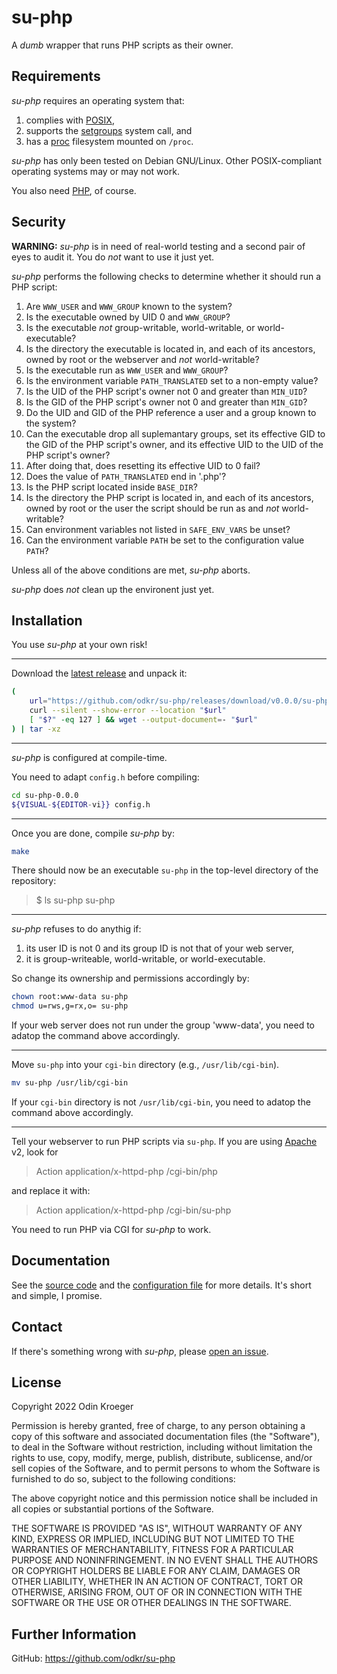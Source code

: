 # su-php

A *dumb* wrapper that runs PHP scripts as their owner.

## Requirements

*su-php* requires an operating system that:

1. complies with
   [POSIX](https://pubs.opengroup.org/onlinepubs/9699919799.2018edition/),
2. supports the
   [setgroups](https://man7.org/linux/man-pages/man2/setgroups.2.html)
   system call, and
3. has a
   [proc](https://tldp.org/LDP/Linux-Filesystem-Hierarchy/html/proc.html)
   filesystem mounted on `/proc`.

*su-php* has only been tested on Debian GNU/Linux.
Other POSIX-compliant operating systems may or may not work.

You also need [PHP](https://php.net/), of course.


## Security

**WARNING:**
*su-php* is in need of real-world testing and a second pair of eyes to audit it.
You do *not* want to use it just yet.

*su-php* performs the following checks to determine whether it should run a PHP script:

1. Are `WWW_USER` and `WWW_GROUP` known to the system?
2. Is the executable owned by UID 0 and `WWW_GROUP`?
3. Is the executable *not* group-writable, world-writable, or world-executable?
4. Is the directory the executable is located in, and each of its ancestors,
   owned by root or the webserver and *not* world-writable?
5. Is the executable run as `WWW_USER` and `WWW_GROUP`?
6. Is the environment variable `PATH_TRANSLATED` set to a non-empty value?
7. Is the UID of the PHP script's owner not 0 and greater than `MIN_UID`?
8. Is the GID of the PHP script's owner not 0 and greater than `MIN_GID`?
9. Do the UID and GID of the PHP reference a user and a group known to the system?
10. Can the executable drop all suplemantary groups,
    set its effective GID to the GID of the PHP script's owner, and
	its effective UID to the UID of the PHP script's owner?
11. After doing that, does resetting its effective UID to 0 fail?
12. Does the value of `PATH_TRANSLATED` end in '.php'?
13. Is the PHP script located inside `BASE_DIR`?
14. Is the directory the PHP script is located in, and each of its ancestors,
    owned by root or the user the script should be run as and *not* world-writable?
15. Can environment variables not listed in `SAFE_ENV_VARS` be unset?
16. Can the environment variable `PATH` be set to the configuration value `PATH`?

Unless all of the above conditions are met, *su-php* aborts.

*su-php* does *not* clean up the environent just yet.


## Installation 

You use *su-php* at your own risk!

----

Download the
[latest release](https://github.com/odkr/su-php/releases/latest)
and unpack it:

```sh
(
	url="https://github.com/odkr/su-php/releases/download/v0.0.0/su-php-0.0.0.tgz"
	curl --silent --show-error --location "$url"
	[ "$?" -eq 127 ] && wget --output-document=- "$url"
) | tar -xz
```

----

*su-php* is configured at compile-time.

You need to adapt `config.h` before compiling:

```sh
cd su-php-0.0.0
${VISUAL-${EDITOR-vi}} config.h
```


----

Once you are done, compile *su-php* by:

```sh
make
```

There should now be an executable `su-php` in the top-level directory of the repository:

> $ ls su-php
> su-php


----

*su-php* refuses to do anythig if:

1. its user ID is not 0 and its group ID is not that of your web server,
2. it is group-writeable, world-writable, or world-executable.

So change its ownership and permissions accordingly by:

```sh
chown root:www-data su-php
chmod u=rws,g=rx,o= su-php
```

If your web server does not run under the group 'www-data', you need to adatop the command above accordingly.


----

Move `su-php` into your `cgi-bin` directory (e.g., `/usr/lib/cgi-bin`).

```sh
mv su-php /usr/lib/cgi-bin
```

If your `cgi-bin` directory is not `/usr/lib/cgi-bin`, you need to adatop the command above accordingly.

----

Tell your webserver to run PHP scripts via `su-php`. If you are using [Apache](https://www.apache.org) v2, look for

> Action application/x-httpd-php /cgi-bin/php

and replace it with:

> Action application/x-httpd-php /cgi-bin/su-php

You need to run PHP via CGI for *su-php* to work.


## Documentation

See the [source code](su-php.c) and the [configuration file](config.h) for more details.
It's short and simple, I promise.


## Contact

If there's something wrong with *su-php*, please
[open an issue](https://github.com/odkr/su-php/issues).


## License

Copyright 2022 Odin Kroeger

Permission is hereby granted, free of charge, to any person obtaining a copy
of this software and associated documentation files (the "Software"), to deal
in the Software without restriction, including without limitation the rights
to use, copy, modify, merge, publish, distribute, sublicense, and/or sell
copies of the Software, and to permit persons to whom the Software is
furnished to do so, subject to the following conditions:

The above copyright notice and this permission notice shall be included in
all copies or substantial portions of the Software.

THE SOFTWARE IS PROVIDED "AS IS", WITHOUT WARRANTY OF ANY KIND, EXPRESS OR
IMPLIED, INCLUDING BUT NOT LIMITED TO THE WARRANTIES OF MERCHANTABILITY,
FITNESS FOR A PARTICULAR PURPOSE AND NONINFRINGEMENT. IN NO EVENT SHALL THE
AUTHORS OR COPYRIGHT HOLDERS BE LIABLE FOR ANY CLAIM, DAMAGES OR OTHER
LIABILITY, WHETHER IN AN ACTION OF CONTRACT, TORT OR OTHERWISE, ARISING FROM,
OUT OF OR IN CONNECTION WITH THE SOFTWARE OR THE USE OR OTHER DEALINGS IN THE
SOFTWARE.


## Further Information

GitHub: <https://github.com/odkr/su-php>
